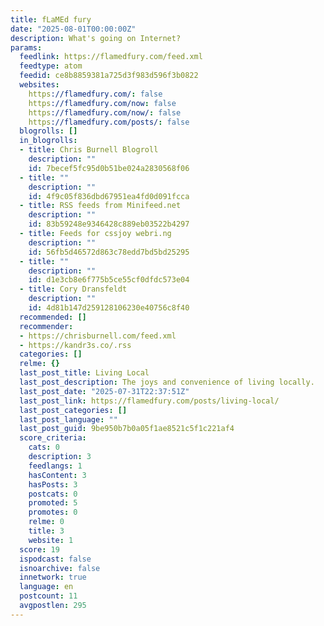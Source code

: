 ```yaml
---
title: fLaMEd fury
date: "2025-08-01T00:00:00Z"
description: What's going on Internet?
params:
  feedlink: https://flamedfury.com/feed.xml
  feedtype: atom
  feedid: ce8b8859381a725d3f983d596f3b0822
  websites:
    https://flamedfury.com/: false
    https://flamedfury.com/now: false
    https://flamedfury.com/now/: false
    https://flamedfury.com/posts/: false
  blogrolls: []
  in_blogrolls:
  - title: Chris Burnell Blogroll
    description: ""
    id: 7becef5fc95d0b51be024a2830568f06
  - title: ""
    description: ""
    id: 4f9c05f836dbd67951ea4fd0d091fcca
  - title: RSS feeds from Minifeed.net
    description: ""
    id: 83b59248e9346428c889eb03522b4297
  - title: Feeds for cssjoy webri.ng
    description: ""
    id: 56fb5d46572d863c78edd7bd5bd25295
  - title: ""
    description: ""
    id: d1e3cb8e6f775b5ce55cf0dfdc573e04
  - title: Cory Dransfeldt
    description: ""
    id: 4d81b147d259128106230e40756c8f40
  recommended: []
  recommender:
  - https://chrisburnell.com/feed.xml
  - https://kandr3s.co/.rss
  categories: []
  relme: {}
  last_post_title: Living Local
  last_post_description: The joys and convenience of living locally.
  last_post_date: "2025-07-31T22:37:51Z"
  last_post_link: https://flamedfury.com/posts/living-local/
  last_post_categories: []
  last_post_language: ""
  last_post_guid: 9be950b7b0a05f1ae8521c5f1c221af4
  score_criteria:
    cats: 0
    description: 3
    feedlangs: 1
    hasContent: 3
    hasPosts: 3
    postcats: 0
    promoted: 5
    promotes: 0
    relme: 0
    title: 3
    website: 1
  score: 19
  ispodcast: false
  isnoarchive: false
  innetwork: true
  language: en
  postcount: 11
  avgpostlen: 295
---
```

